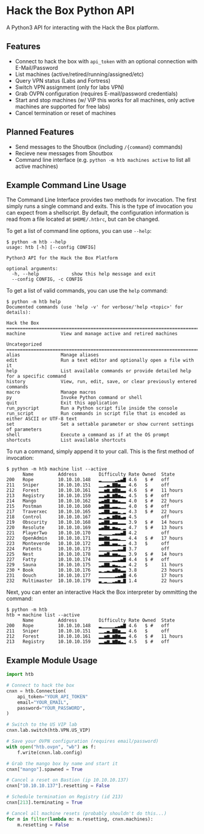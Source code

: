 # Hack the Box Python API

A Python3 API for interacting with the Hack the Box platform.

## Features

- Connect to hack the box with `api_token` with an optional connection with
  E-Mail/Password
- List machines (active/retired/running/assigned/etc)
- Query VPN status (Labs and Fortress)
- Switch VPN assignment (only for labs VPN)
- Grab OVPN configuration (requires E-mail/password credentials)
- Start and stop machines (w/ VIP this works for all machines, only active
  machines are supported for free labs)
- Cancel termination or reset of machines

## Planned Features

- Send messages to the Shoutbox (including `/{command}` commands)
- Recieve new messages from Shoutbox
- Command line interface (e.g. `python -m htb machines active` to list all
  active machines)

## Example Command Line Usage

The Command Line Interface provides two methods for invocation. The first
simply runs a single command and exits. This is the type of invocation you
can expect from a shellscript. By default, the configuration information
is read from a file located at `$HOME/.htbrc`, but can be changed. 

To get a list of command line options, you can use `--help`:

```
$ python -m htb --help
usage: htb [-h] [--config CONFIG]

Python3 API for the Hack the Box Platform

optional arguments:
  -h, --help            show this help message and exit
  --config CONFIG, -c CONFIG
```

To get a list of valid commands, you can use the `help` command:

```
$ python -m htb help
Documented commands (use 'help -v' for verbose/'help <topic>' for details):

Hack the Box
================================================================================
machine             View and manage active and retired machines

Uncategorized
================================================================================
alias               Manage aliases
edit                Run a text editor and optionally open a file with it
help                List available commands or provide detailed help for a specific command
history             View, run, edit, save, or clear previously entered commands
macro               Manage macros
py                  Invoke Python command or shell
quit                Exit this application
run_pyscript        Run a Python script file inside the console
run_script          Run commands in script file that is encoded as either ASCII or UTF-8 text
set                 Set a settable parameter or show current settings of parameters
shell               Execute a command as if at the OS prompt
shortcuts           List available shortcuts
```

To run a command, simply append it to your call. This is the first method of invocation:

```
$ python -m htb machine list --active
      Name         Address        Difficulty Rate Owned  State
200   Rope         10.10.10.148   ▂▁▁▁▁▁▂▃▄▇ 4.6   $ #   off
211   Sniper       10.10.10.151   ▁▁▂▄▂▇▇▅▂▂ 4.6   $     off
212   Forest       10.10.10.161   ▂▂▅▆▂▆▇▆▃▃ 4.6   $ #   11 hours
213   Registry     10.10.10.159   ▂▂▄▆▂▆▇▅▃▂ 4.5   $ #   off
214   Mango        10.10.10.162   ▃▄▆▇▂▆▅▃▂▂ 4.0   $ #   22 hours
215   Postman      10.10.10.160   ▃▄▇▇▂▃▃▂▁▁ 4.0   $ #   off
217   Traverxec    10.10.10.165   ▂▃▇▇▂▄▄▂▁▂ 4.3   $ #   22 hours
218   Control      10.10.10.167   ▂▁▂▄▂▆▇▆▃▄ 4.5         off
219   Obscurity    10.10.10.168   ▃▄▇▇▂▄▄▂▂▂ 3.9   $ #   14 hours
220   Resolute     10.10.10.169   ▃▄▇▆▂▅▄▃▁▂ 4.7   $ #   13 hours
221   PlayerTwo    10.10.10.170   ▂▁▁▁▁▂▃▃▄▇ 4.2         off
222   OpenAdmin    10.10.10.171   ▅▅▇▆▂▃▃▂▁▁ 4.4   $ #   17 hours
223   Monteverde   10.10.10.172   ▂▃▇▇▂▄▄▂▁▂ 4.3   $     off
224   Patents      10.10.10.173   ▁▁▁▁▁▂▂▃▃▇ 3.7         off
225   Nest         10.10.10.178   ▃▃▅▇▂▅▅▃▂▂ 3.9   $ #   14 hours
227   Fatty        10.10.10.174   ▁▁▁▁▁▂▂▃▄▇ 4.4   $ #   off
229   Sauna        10.10.10.175   ▂▃▇▇▂▄▃▂▁▂ 4.2   $     11 hours
230 * Book         10.10.10.176   ▂▁▂▃▂▅▇▅▃▃ 3.8         23 hours
231   Oouch        10.10.10.177   ▁▁▁▁▁▁▂▃▄▇ 4.6         17 hours
232   Multimaster  10.10.10.179   ▃▁▂▁▁▂▃▅▂▇ 1.4         22 hours
```

Next, you can enter an interactive Hack the Box interpreter by
ommitting the command:

```
$ python -m htb
htb ➜ machine list --active
      Name         Address        Difficulty Rate Owned  State
200   Rope         10.10.10.148   ▂▁▁▁▁▁▂▃▄▇ 4.6   $ #   off
211   Sniper       10.10.10.151   ▁▁▂▄▂▇▇▅▂▂ 4.6   $     off
212   Forest       10.10.10.161   ▂▂▅▆▂▆▇▆▃▃ 4.6   $ #   11 hours
213   Registry     10.10.10.159   ▂▂▄▆▂▆▇▅▃▂ 4.5   $ #   off
```

## Example Module Usage

```python
import htb

# Connect to hack the box
cnxn = htb.Connection(
	api_token="YOUR_API_TOKEN"
	email="YOUR_EMAIL",
	password="YOUR_PASSWORD",
)

# Switch to the US VIP lab
cnxn.lab.switch(htb.VPN.US_VIP)

# Save your OVPN configuration (requires email/password)
with open("htb.ovpn", "wb") as f:
	f.write(cnxn.lab.config)

# Grab the mango box by name and start it
cnxn["mango"].spawned = True

# Cancel a reset on Bastion (ip 10.10.10.137)
cnxn["10.10.10.137"].resetting = False

# Schedule termination on Registry (id 213)
cnxn[213].terminating = True

# Cancel all machine resets (probably shouldn't do this...)
for m in filter(lambda m: m.resetting, cnxn.machines):
	m.resetting = False
```
